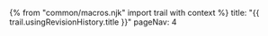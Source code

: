 {% from "common/macros.njk" import trail with context %}
<frontmatter>
title: "{{ trail.usingRevisionHistory.title }}"
pageNav: 4
</frontmatter>

<include src="tour-inPage-asFlat.md" boilerplate />